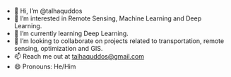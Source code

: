 - 👋 Hi, I’m @talhaquddos
- 👀 I’m interested in Remote Sensing, Machine Learning and Deep Learning.
- 🌱 I’m currently learning Deep Learning.
- 💞️ I’m looking to collaborate on projects related to transportation, remote sensing, optimization and GIS.
- 📫 Reach me out at talhaquddos@gmail.com
- 😄 Pronouns: He/Him
  

<!---
talhaquddos/talhaquddos is a ✨ special ✨ repository because its `README.md` (this file) appears on your GitHub profile.
You can click the Preview link to take a look at your changes.
--->
